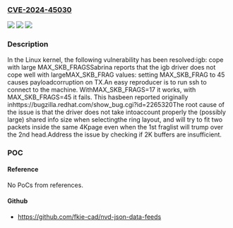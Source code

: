 ### [CVE-2024-45030](https://cve.mitre.org/cgi-bin/cvename.cgi?name=CVE-2024-45030)
![](https://img.shields.io/static/v1?label=Product&message=Linux&color=blue)
![](https://img.shields.io/static/v1?label=Version&message=3948b05950fd%3C%208ea80ff5d829%20&color=brighgreen)
![](https://img.shields.io/static/v1?label=Vulnerability&message=n%2Fa&color=brighgreen)

### Description

In the Linux kernel, the following vulnerability has been resolved:igb: cope with large MAX_SKB_FRAGSSabrina reports that the igb driver does not cope well with largeMAX_SKB_FRAG values: setting MAX_SKB_FRAG to 45 causes payloadcorruption on TX.An easy reproducer is to run ssh to connect to the machine.  WithMAX_SKB_FRAGS=17 it works, with MAX_SKB_FRAGS=45 it fails.  This hasbeen reported originally inhttps://bugzilla.redhat.com/show_bug.cgi?id=2265320The root cause of the issue is that the driver does not take intoaccount properly the (possibly large) shared info size when selectingthe ring layout, and will try to fit two packets inside the same 4Kpage even when the 1st fraglist will trump over the 2nd head.Address the issue by checking if 2K buffers are insufficient.

### POC

#### Reference
No PoCs from references.

#### Github
- https://github.com/fkie-cad/nvd-json-data-feeds

